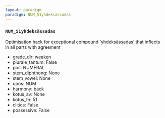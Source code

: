 ```yaml
---
layout: paradigm
paradigm: NUM_51yhdeksässadas
---
```

### ` NUM_51yhdeksässadas `

Optimisation hack for exceptional compound ’yhdeksässadas’ that inflects in all parts with agreement
* grade_dir: weaken
* plurale_tantum: False
* pos: NUMERAL
* stem_diphthong: None
* stem_vowel: None
* upos: NUM
* harmony: back
* kotus_av: None
* kotus_tn: 51
* clitics: False
* possessive: False
